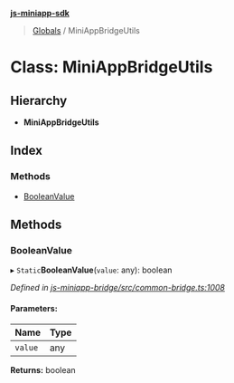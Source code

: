 **[js-miniapp-sdk](../README.md)**

> [Globals](../README.md) / MiniAppBridgeUtils

# Class: MiniAppBridgeUtils

## Hierarchy

* **MiniAppBridgeUtils**

## Index

### Methods

* [BooleanValue](miniappbridgeutils.md#booleanvalue)

## Methods

### BooleanValue

▸ `Static`**BooleanValue**(`value`: any): boolean

*Defined in [js-miniapp-bridge/src/common-bridge.ts:1008](https://github.com/rakutentech/js-miniapp/blob/df2c090/js-miniapp-bridge/src/common-bridge.ts#L1008)*

#### Parameters:

Name | Type |
------ | ------ |
`value` | any |

**Returns:** boolean
